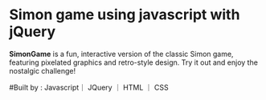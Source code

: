 
# Simon game using javascript with jQuery
**SimonGame** is a fun, interactive version of the classic Simon game, featuring pixelated graphics and retro-style design.
Try it out and enjoy the nostalgic challenge!

#Built by : Javascript｜ JQuery ｜ HTML ｜ CSS
